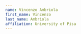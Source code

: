 ```yaml
---
name: Vincenzo Ambriola
first_name: Vincenzo
last_name: Ambriola
affiliation: University of Pisa
---
```

